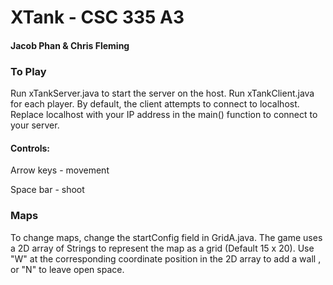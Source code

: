 # XTank - CSC 335 A3
#### Jacob Phan & Chris Fleming


### To Play

Run xTankServer.java to start the server on the host. Run xTankClient.java for each player. By default, the client 
attempts to connect to localhost. Replace localhost with your IP address in the main() function to connect to your server.

#### Controls:

Arrow keys  - movement

Space bar - shoot

### Maps
To change maps, change the startConfig field in GridA.java. The game uses a 2D array of Strings to represent the map as a grid 
(Default 15 x 20). Use "W" at the corresponding coordinate position in the 2D array to add a wall ,  or "N" to leave open space. 